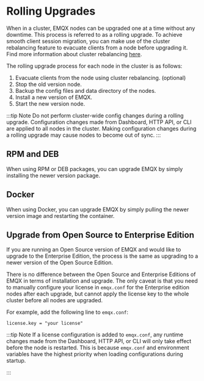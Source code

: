 # Rolling Upgrades

When in a cluster, EMQX nodes can be upgraded one at a time without any downtime. This process is referred to as a rolling upgrade. To achieve smooth client session migration, you can make use of the cluster rebalancing feature to evacuate clients from a node before upgrading it. Find more information about cluster rebalancing [here](./cluster/rebalancing.md).

The rolling upgrade process for each node in the cluster is as follows:

1. Evacuate clients from the node using cluster rebalancing. (optional)
2. Stop the old version node.
1. Backup the config files and data directory of the nodes.
1. Install a new version of EMQX.
1. Start the new version node.

:::tip Note
Do not perform cluster-wide config changes during a rolling upgrade. Configuration changes made from Dashboard, HTTP API, or CLI are applied to all nodes in the cluster. Making configuration changes during a rolling upgrade may cause nodes to become out of sync.
:::

## RPM and DEB

When using RPM or DEB packages, you can upgrade EMQX by simply installing the newer version package.

## Docker

When using Docker, you can upgrade EMQX by simply pulling the newer version image and restarting the container.

## Upgrade from Open Source to Enterprise Edition

If you are running an Open Source version of EMQX and would like to upgrade to the Enterprise Edition,
the process is the same as upgrading to a newer version of the Open Source Edition.

There is no difference between the Open Source and Enterprise Editions of EMQX in terms of installation and upgrade.
The only caveat is that you need to manually configure your license in `emqx.conf` for the Enterprise edition nodes after each upgrade, but cannot apply the license key to the whole cluster before all nodes are upgraded.

For example, add the following line to `emqx.conf`:
```
license.key = "your license"
```

:::tip Note
If a license configuration is added to `emqx.conf`, any runtime changes made from the Dashboard, HTTP API, or CLI will only take effect before the node is restarted. This is because `emqx.conf` and environment variables have the highest priority when loading configurations during startup.

:::
